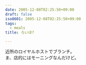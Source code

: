 ```yaml
---
date: 2005-12-08T02:25:50+09:00
draft: false
iso8601: 2005-12-08T02:25:50+09:00
tags:
  - meals
title: ろいほ?

---
```


近所のロイヤルホストでブランチ。  
ま、店的にはモーニングなんだけど。
